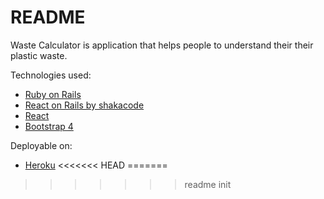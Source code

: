 # README

Waste Calculator is application that helps people to understand their their plastic waste.  

Technologies used: 

* [Ruby on Rails](https://rubyonrails.org/)
* [React on Rails by shakacode](https://github.com/shakacode/react_on_rails)
* [React](https://reactjs.org/)
* [Bootstrap 4](https://getbootstrap.com/)

Deployable on:

* [Heroku](https://www.heroku.com)
<<<<<<< HEAD
=======

>>>>>>> readme init
